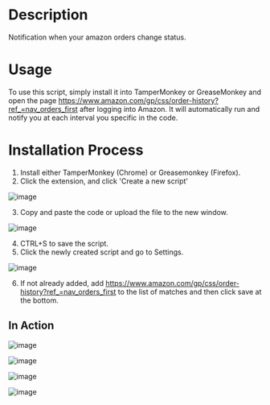 # Description
Notification when your amazon orders change status.

# Usage
To use this script, simply install it into TamperMonkey or GreaseMonkey and open the page https://www.amazon.com/gp/css/order-history?ref_=nav_orders_first after logging into Amazon. It will automatically run and notify you at each interval you specific in the code.

# Installation Process
1. Install either TamperMonkey (Chrome) or Greasemonkey (Firefox).
2. Click the extension, and click 'Create a new script'

![image](https://user-images.githubusercontent.com/122106941/211043033-ba5cbfff-835f-4a55-812a-9147b3b806dd.png)

3. Copy and paste the code or upload the file to the new window.

![image](https://user-images.githubusercontent.com/122106941/211043283-56ec6090-b4b5-4bfb-9434-d121440c8f46.png)

4. CTRL+S to save the script.
5. Click the newly created script and go to Settings.

![image](https://user-images.githubusercontent.com/122106941/211043496-38b7c4e0-8c7d-46f4-8c1d-4f7499fd2cc6.png)

6. If not already added, add https://www.amazon.com/gp/css/order-history?ref_=nav_orders_first to the list of matches and then click save at the bottom.

## In Action
![image](https://user-images.githubusercontent.com/122106941/211043657-d5b82cb0-b4de-411a-abb8-90d203936ccf.png)

![image](https://user-images.githubusercontent.com/122106941/211043809-705d2a27-42d8-4418-8286-adcf615439b4.png)

![image](https://user-images.githubusercontent.com/122106941/211046510-fff504a6-59ad-4d95-8c43-b0c949261515.png)

![image](https://user-images.githubusercontent.com/122106941/211046707-423e0017-abb9-412a-bca3-83bb4d1e8aa2.png)

